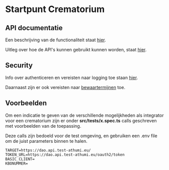 # Startpunt Crematorium

## API documentatie
Een beschrijving van de functionaliteit staat [hier](api/beschrijving.md).

Uitleg over hoe de API's kunnen gebruikt kunnen worden, staat [hier](api/README.md).

## Security
Info over authenticeren en vereisten naar logging toe staan [hier](../../algemeen/security/README.md).

Daarnaast zijn er ook vereisten naar [bewaartermijnen](../../algemeen/security/bewaartermijnen.md) toe.

## Voorbeelden
Om een indicatie te geven van de verschillende mogelijkheden als integrator voor een crematorium 
zijn er onder **src/tests/x.spec.ts** calls geschreven met voorbeelden van de toepassing.

Deze calls zijn bedoeld voor de test omgeving, en gebruiken een .env file om de juist parameters binnen te halen.

```properties
TARGET=https://dao.api.test-athumi.eu/
TOKEN_URL=https://dao.api.test-athumi.eu/oauth2/token
BASIC_CLIENT=
KBONUMMER=
```